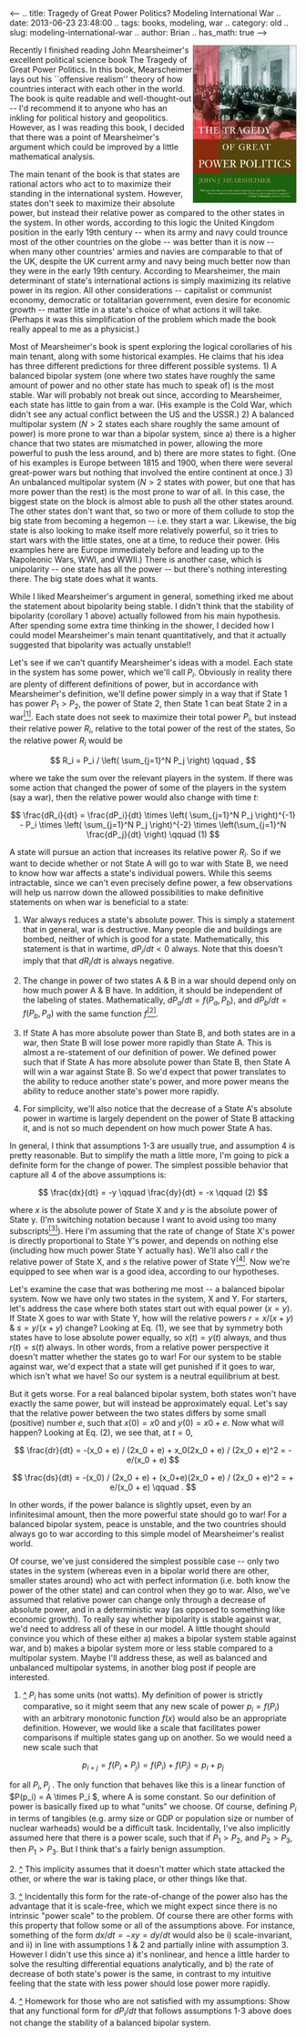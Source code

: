 <--
.. title: Tragedy of Great Power Politics? Modeling International War
.. date: 2013-06-23 23:48:00
.. tags: books, modeling, war
.. category: old
.. slug: modeling-international-war
.. author: Brian
.. has_math: true
-->


<div style="float: right;">
<img src="/images/tgpp.jpg">
</div>

Recently I finished reading John Mearsheimer's excellent political science book
The Tragedy of Great Power Politics. In this book, Mearscheimer lays out his
``offensive realism'' theory of how countries interact with each other in the
world. The book is quite readable and well-thought-out -- I'd recommend it to
anyone who has an inkling for political history and geopolitics. However, as I
was reading this book, I decided that there was a point of Mearsheimer's
argument which could be improved by a little mathematical analysis.

The main tenant of the book is that states are rational actors who act to to
maximize their standing in the international system. However, states don't seek
to maximize their absolute power, but instead their relative power as compared
to the other states in the system. In other words, according to this logic the
United Kingdom position in the early 19th century -- when its army and navy
could trounce most of the other countries on the globe -- was better than it is
now -- when many other countries' armies and navies are comparable to that of
the UK, despite the UK current army and navy being much better now than they
were in the early 19th century. According to Mearsheimer, the main determinant
of state's international actions is simply maximizing its relative power in its
region. All other considerations -- capitalist or communist economy, democratic
or totalitarian government, even desire for economic growth -- matter little in
a state's choice of what actions it will take. (Perhaps it was this
simplification of the problem which made the book really appeal to me as a
physicist.)

<!-- more -->

Most of Mearsheimer's book is spent exploring the logical corollaries of his
main tenant, along with some historical examples. He claims that his idea has
three different predictions for three different possible systems. 1) A balanced
bipolar system (one where two states have roughly the same amount of power and
no other state has much to speak of) is the most stable. War will probably not
break out since, according to Mearsheimer, each state has little to gain from a
war. (His example is the Cold War, which didn't see any actual conflict between
the US and the USSR.) 2) A balanced multipolar system ($N>2$ states each share
roughly the same amount of power) is more prone to war than a bipolar system,
since a) there is a higher chance that two states are mismatched in power,
allowing the more powerful to push the less around, and b) there are more
states to fight. (One of his examples is Europe between 1815 and 1900, when
there were several great-power wars but nothing that involved the entire
continent at once.) 3) An unbalanced multipolar system ($N>2$ states with power,
but one that has more power than the rest) is the most prone to war of all. In
this case, the biggest state on the block is almost able to push all the other
states around. The other states don't want that, so two or more of them collude
to stop the big state from becoming a hegemon -- i.e. they start a war.
Likewise, the big state is also looking to make itself more relatively
powerful, so it tries to start wars with the little states, one at a time, to
reduce their power. (His examples here are Europe immediately before and
leading up to the Napoleonic Wars, WWI, and WWII.) There is another case, which
is unipolarity -- one state has all the power -- but there's nothing
interesting there. The big state does what it wants.

While I liked Mearsheimer's argument in general, something irked me about the
statement about bipolarity being stable. I didn't think that the stability of
bipolarity (corollary 1 above) actually followed from his main hypothesis.
After spending some extra time thinking in the shower, I decided how I could
model Mearsheimer's main tenant quantitatively, and that it actually suggested
that bipolarity was actually unstable!!


<a id="note1"></a>
Let's see if we can't quantify Mearsheimer's ideas with a model. Each state in
the system has some power, which we'll call $P_i$. Obviously in reality there are
plenty of different definitions of power, but in accordance with Mearsheimer's
definition, we'll define power simply in a way that if State 1 has power 
$P_1 > P_2$, the power of State 2, then State 1 can beat State 2 in a 
war[<sup>[1]</sup>](#fnote1).
Each state does not seek to maximize their total power $P_i$, but instead their
relative power $R_i$, relative to the total power of the rest of the states, So
the relative power $R_i$ would be
 
$$ R_i = P_i / \left( \sum_{j=1}^N P_j \right) \qquad , $$

where we take the sum over the relevant players in the system. If there was
some action that changed the power of some of the players in the system (say a
war), then the relative power would also change with time $t$:

$$ \frac{dR_i}{dt} = \frac{dP_i}{dt} \times \left( \sum_{j=1}^N P_j \right)^{-1} - P_i \times \left( \sum_{j=1}^N P_j \right)^{-2} \times \left(\sum_{j=1}^N \frac{dP_j}{dt} \right) \qquad (1) $$

A state will pursue an action that increases its relative power $R_i$. So if we
want to decide whether or not State A will go to war with State B, we need to
know how war affects a state's individual powers. While this seems intractable,
since we can't even precisely define power, a few observations will help us
narrow down the allowed possibilities to make definitive statements on when war
is beneficial to a state:

1. War always reduces a state's absolute power. This is simply a statement that
in general, war is destructive. Many people die and buildings are bombed,
neither of which is good for a state. Mathematically, this statement is that in
wartime, $dP_i/dt < 0$ always. Note that this doesn't imply that that $dR_i/dt$
is always negative.

<a id="note2"></a>

2. The change in power of two states A & B in a war should depend only on
how much power A & B have. In addition, it should be independent of the
labeling of states. Mathematically, $dP_a / dt = f(P_a, P_b)$, and 
$dP_b/dt = f(P_b, P_a)$ with the same function $f$[<sup>[2]</sup>](#fnote2).

3. If State A has more absolute power than State B, and both states are in a
war, then State B will lose power more rapidly than State A. This is almost a
re-statement of our definition of power. We defined power such that if State A
has more absolute power than State B, then State A will win a war against State
B. So we'd expect that power translates to the ability to reduce another
state's power, and more power means the ability to reduce another state's power
more rapidly.

4. For simplicity, we'll also notice that the decrease of a State A's absolute
power in wartime is largely dependent on the power of State B attacking it, and
is not so much dependent on how much power State A has.

In general, I think that assumptions 1-3 are usually true, and assumption 4 is
pretty reasonable. But to simplify the math a little more, I'm going to pick a
definite form for the change of power. The simplest possible behavior that
capture all 4 of the above assumptions is:

$$ \frac{dx}{dt} = -y \qquad \frac{dy}{dt} = -x \qquad (2) $$

<a id="note3"></a>
where $x$ is the absolute power of State X and $y$ is the absolute power of State
y. (I'm switching notation because I want to avoid using too many 
subscripts[<sup>[3]</sup>](#fnote3)). Here I'm assuming that the rate of 
change of State X's power is directly
proportional to State Y's power, and depends on nothing else (including how
much power State Y actually has). <a id="note4"></a>
We'll also call $r$ the relative power of State
X, and $s$ the relative power of State Y[<sup>[4]</sup>](#fnote4). 
Now we're equipped to see when war
is a good idea, according to our hypotheses.

Let's examine the case that was bothering me most -- a balanced bipolar system.
Now we have only two states in the system, X and Y. For starters, let's address
the case where both states start out with equal power $(x = y)$. If State X goes
to war with State Y,  how will the relative powers $r =x/(x+y)$ & $s=y/(x+y)$
change? Looking at Eq. (1), we see that by symmetry both states have to lose
absolute power equally, so $x(t) = y(t)$ always, and thus $r(t) = s(t)$ always. In
other words, from a relative power perspective it doesn't matter whether the
states go to war! For our system to be stable against war, we'd expect that a
state will get punished if it goes to war, which isn't what we have! So our
system is a neutral equilibrium at best.

But it gets worse. For a real balanced bipolar system, both states won't have
exactly the same power, but will instead be approximately equal. Let's say that
the relative power between the two states differs by some small (positive)
number $e$, such that $x(0) = x0$ and $y(0) = x0 + e$. Now what will happen? Looking
at Eq. (2), we see that, at $t=0$,

$$ \frac{dr}{dt} = -(x_0 + e) / (2x_0 + e) + x_0(2x_0 + e) / (2x_0 + e)^2  = -e/(x_0 + e) $$

$$ \frac{ds}{dt} = -(x_0) / (2x_0 + e) + (x_0+e)(2x_0 + e) / (2x_0 + e)^2 = + e/(x_0 + e) \qquad .  $$

In other words, if the power balance is slightly upset, even by an
infinitesimal amount, then the more powerful state should go to war! For a
balanced bipolar system, peace is unstable, and the two countries should always
go to war according to this simple model of Mearsheimer's realist world.

Of course, we've just considered the simplest possible case -- only two states
in the system (whereas even in a bipolar world there are other, smaller states
around) who act with perfect information (i.e. both know the power of the other
state) and can control when they go to war. Also, we've assumed that relative
power can change only through a decrease of absolute power, and in a
deterministic way (as opposed to something like economic growth). To really say
whether bipolarity is stable against war, we'd need to address all of these in
our model. A little thought should convince you which of these either a) makes
a bipolar system stable against war, and b) makes a bipolar system more or less
stable compared to a multipolar system. Maybe I'll address these, as well as
balanced and unbalanced multipolar systems, in another blog post if people are
interested.

<a id="fnote1"></a>
1. [^](#note1) $P_i$ has some units (not watts). My definition of power is strictly
comparative, so it might seem that any new scale of power $p_i = f(P_i)$ with an
arbitrary monotonic function $f(x)$ would also be an appropriate definition.
However, we would like a scale that facilitates power comparisons if multiple
states gang up on another. So we would need a new scale such that 

$$ p_{i+j} = f(P_i + P_j) = f(P_i) + f(P_j) = p_i + p_j $$ 

for all $P_i, P_j$ . The only function that behaves like this is a linear function of 
$P(p_i) = A \times P_i $, where A is some constant. So our definition of power is 
basically fixed up to what "units" we choose. Of course, defining $P_i$ in terms 
of tangibles (e.g. army size or GDP or population size or number of nuclear warheads) 
would be a difficult task. Incidentally, I've also implicitly assumed here that there is a power scale,
such that if $P_1 > P_2$, and $P_2 > P_3$, then $P_1 > P_3$. But I think
that's a fairly benign assumption.

<a id="fnote2"></a>
2. [^](#note2) This implicity assumes that it doesn't matter which state attacked the
other, or where the war is taking place, or other things like that.

<a id="fnote3"></a>
3. [^](#note3) Incidentally this form for the rate-of-change of the power also has the
advantage that it is scale-free, which we might expect since there is no
intrinsic "power scale" to the problem. Of course there are other forms with
this property that follow some or all of the assumptions above. For instance,
something of the form $dx/dt = -xy = dy/dt$ would also be i) scale-invariant, and
ii) in line with assumptions 1 &amp; 2 and partially inline with assumption 3.
However I didn't use this since a) it's nonlinear, and hence a little harder to
solve the resulting differential equations analytically, and b) the rate of
decrease of both state's power is the same, in contrast to my intuitive feeling
that the state with less power should lose power more rapidly.

<a id="fnote4"></a>
4. [^](#note4) Homework for those who are not satisfied with my assumptions: Show that any
functional form for $dP_i/dt$ that follows assumptions 1-3 above does not change
the stability of a balanced bipolar system.
